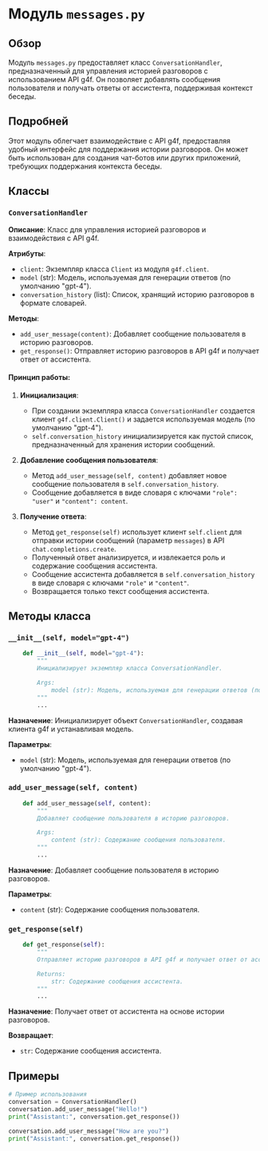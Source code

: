 # Модуль `messages.py`

## Обзор

Модуль `messages.py` предоставляет класс `ConversationHandler`, предназначенный для управления историей разговоров с использованием API g4f. Он позволяет добавлять сообщения пользователя и получать ответы от ассистента, поддерживая контекст беседы.

## Подробней

Этот модуль облегчает взаимодействие с API g4f, предоставляя удобный интерфейс для поддержания истории разговоров. Он может быть использован для создания чат-ботов или других приложений, требующих поддержания контекста беседы.

## Классы

### `ConversationHandler`

**Описание**: Класс для управления историей разговоров и взаимодействия с API g4f.

**Атрибуты**:
- `client`: Экземпляр класса `Client` из модуля `g4f.client`.
- `model` (str): Модель, используемая для генерации ответов (по умолчанию "gpt-4").
- `conversation_history` (list): Список, хранящий историю разговоров в формате словарей.

**Методы**:
- `add_user_message(content)`: Добавляет сообщение пользователя в историю разговоров.
- `get_response()`: Отправляет историю разговоров в API g4f и получает ответ от ассистента.

#### Принцип работы:

1.  **Инициализация**:
    *   При создании экземпляра класса `ConversationHandler` создается клиент `g4f.client.Client()` и задается используемая модель (по умолчанию "gpt-4").
    *   `self.conversation_history` инициализируется как пустой список, предназначенный для хранения истории сообщений.

2.  **Добавление сообщения пользователя**:
    *   Метод `add_user_message(self, content)` добавляет новое сообщение пользователя в `self.conversation_history`.
    *   Сообщение добавляется в виде словаря с ключами `"role": "user"` и `"content": content`.

3.  **Получение ответа**:
    *   Метод `get_response(self)` использует клиент `self.client` для отправки истории сообщений (параметр `messages`) в API `chat.completions.create`.
    *   Полученный ответ анализируется, и извлекается роль и содержание сообщения ассистента.
    *   Сообщение ассистента добавляется в `self.conversation_history` в виде словаря с ключами `"role"` и `"content"`.
    *   Возвращается только текст сообщения ассистента.

## Методы класса

### `__init__(self, model="gpt-4")`

```python
    def __init__(self, model="gpt-4"):
        """
        Инициализирует экземпляр класса ConversationHandler.

        Args:
            model (str): Модель, используемая для генерации ответов (по умолчанию "gpt-4").
        """
        ...
```

**Назначение**: Инициализирует объект `ConversationHandler`, создавая клиента g4f и устанавливая модель.

**Параметры**:
- `model` (str): Модель, используемая для генерации ответов (по умолчанию "gpt-4").

### `add_user_message(self, content)`

```python
    def add_user_message(self, content):
        """
        Добавляет сообщение пользователя в историю разговоров.

        Args:
            content (str): Содержание сообщения пользователя.
        """
        ...
```

**Назначение**: Добавляет сообщение пользователя в историю разговоров.

**Параметры**:
- `content` (str): Содержание сообщения пользователя.

### `get_response(self)`

```python
    def get_response(self):
        """
        Отправляет историю разговоров в API g4f и получает ответ от ассистента.

        Returns:
            str: Содержание сообщения ассистента.
        """
        ...
```

**Назначение**: Получает ответ от ассистента на основе истории разговоров.

**Возвращает**:
- `str`: Содержание сообщения ассистента.

## Примеры

```python
# Пример использования
conversation = ConversationHandler()
conversation.add_user_message("Hello!")
print("Assistant:", conversation.get_response())

conversation.add_user_message("How are you?")
print("Assistant:", conversation.get_response())